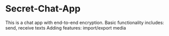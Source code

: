 # Secret-Chat-App

This is a chat app with end-to-end encryption.
Basic functionality includes: send, receive texts
Adding features: import/export media